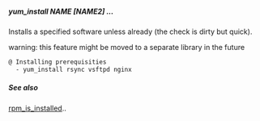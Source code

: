 ##### yum_install NAME [NAME2] ...

Installs a specified software unless already (the check is dirty but quick).

warning: this feature might be moved to a separate library in the future

```bash
@ Installing prerequisities
  - yum_install rsync vsftpd nginx
```

##### See also

[rpm_is_installed](rpm_is_installed.md)..
